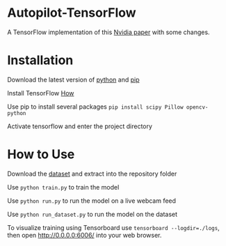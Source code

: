 # Autopilot-TensorFlow
A TensorFlow implementation of this [Nvidia paper](https://arxiv.org/pdf/1604.07316.pdf) with some changes.

# Installation
Download the latest version of [python](https://www.python.org/downloads/) and [pip](https://pip.pypa.io/en/stable/installing/)

Install TensorFlow [How](https://www.tensorflow.org/install/)

Use pip to install several packages
`pip install scipy Pillow opencv-python`

Activate tensorflow and enter the project directory

# How to Use
Download the [dataset](https://drive.google.com/file/d/0B-KJCaaF7elleG1RbzVPZWV4Tlk/view?usp=sharing) and extract into the repository folder

Use `python train.py` to train the model

Use `python run.py` to run the model on a live webcam feed

Use `python run_dataset.py` to run the model on the dataset

To visualize training using Tensorboard use `tensorboard --logdir=./logs`, then open http://0.0.0.0:6006/ into your web browser.
